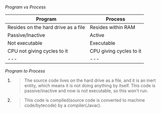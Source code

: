 *Program vs Process*

| Program | Process |
| --- | --- |
| Resides on the hard drive as a file | Resides within RAM |
| Passive/Inactive | Active |
| Not executable | Executable |
| CPU not giving cycles to it | CPU giving cycles to it |
| --- | --- |

*Program to Process*
1. > The source code lives on the hard drive as a file, and it is an inert entity, which means it is not doing anything by itself. 
This code is passive/inactive and now is not executable, so this won't run.
2. > This code is compiled(source code is converted to machine code/bytecode) by a compiler(Javac).